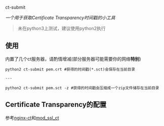 ct-submit

*一个用于获取Certificate Transparency时间戳的小工具*
>未在python3上测试，建议使用python2执行

## 使用

内置了几个ct服务器，请酌情增减(部分服务器可能需要你的网络**特别**)

```
python2 ct-submit pem.crt #获得的时间戳(*.sct)会保存在当前目录

---

python2 ct-submit pem.sct -z #获得的时间戳会压缩成一个zip文件储存在当前目录
```

## Certificate Transparency的配置

参考[nginx-ct](https://github.com/grahamedgecombe/nginx-ct)和[mod_ssl_ct](https://httpd.apache.org/docs/trunk/mod/mod_ssl_ct.html)